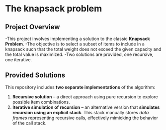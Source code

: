 # The knapsack problem
## Project Overview
-This project involves implementing a solution to the classic **Knapsack Problem**.
-The objective is to select a subset of items to include in a knapsack such that the total weight does not exceed the given capacity and the total value is maximized.
-Two solutions are provided, one recursive, one iterative.

## Provided Solutions
This repository includes **two separate implementations** of the algorithm:
1. **Recursive solution** – a direct approach using pure recursion to explore possible item combinations.
2. **Iterative simulation of recursion** – an alternative version that **simulates recursion using an explicit stack**. This stack manually stores *data frames* representing recursive calls, effectively mimicking the behavior of the call stack.
